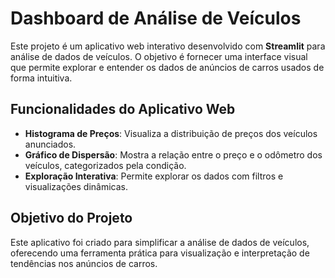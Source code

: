 # Dashboard de Análise de Veículos

Este projeto é um aplicativo web interativo desenvolvido com **Streamlit** para análise de dados de veículos. O objetivo é fornecer uma interface visual que permite explorar e entender os dados de anúncios de carros usados de forma intuitiva.

## Funcionalidades do Aplicativo Web
- **Histograma de Preços**: Visualiza a distribuição de preços dos veículos anunciados.
- **Gráfico de Dispersão**: Mostra a relação entre o preço e o odômetro dos veículos, categorizados pela condição.
- **Exploração Interativa**: Permite explorar os dados com filtros e visualizações dinâmicas.

## Objetivo do Projeto
Este aplicativo foi criado para simplificar a análise de dados de veículos, oferecendo uma ferramenta prática para visualização e interpretação de tendências nos anúncios de carros.




